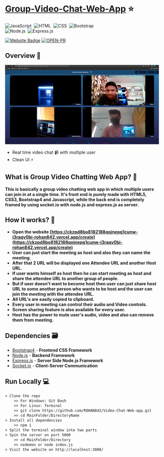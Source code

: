 # [Group-Video-Chat-Web-App](https://ckzpd8bo8182188qojnepq1cunw-i3raqv0bi-rohan842.vercel.app/create) ⭐

![JavaScript](https://img.shields.io/badge/JavaScript-F7DF1E?style=for-the-badge&logo=&logoColor)&nbsp;
![HTML](https://img.shields.io/badge/HTML5-E34F26?style=for-the-badge&logo=&logoColor=white)&nbsp;
![CSS](https://img.shields.io/badge/CSS-239120?&style=for-the-badge&logo=&logoColor=white)&nbsp;
![Bootstrap](https://img.shields.io/badge/Bootstrap-563D7C?style=for-the-badge&logo=&logoColor=white)&nbsp;<br/>
![Node.js](https://img.shields.io/badge/Node.js-43853D?style=for-the-badge&logo=node.js&logoColor=white)&nbsp;
![Express.js](https://img.shields.io/badge/Express.js-404D59?style=for-the-badge)&nbsp;


[![Website Badge](https://img.shields.io/badge/Visit-Now-green?style=for-the-badge&logo=vercel)](https://ckzpd8bo8182188qojnepq1cunw-i3raqv0bi-rohan842.vercel.app/create)
[![OPEN-PR](https://img.shields.io/badge/Open%20For-PR-orange?style=for-the-badge&logo=github)](https://github.com/ROHAN842/Group-Video-Chat-Web-App)

## Overview 👀
<img src="images/videochat2.jpg">

- Real time video chat 📹 with multiple user 
- Clean UI ⚡

## What is Group Video Chatting Web App? 🤔

#### This is basically a group video chatting web app in which multiple users can join in at a single time. It's front end is purely made with HTML5, CSS3, Bootstrap4 and Javascript, while the back end is completely framed by using socket.io with node.js and express.js as server. 


## How it works? 🤔
- **Open the website [https://ckzpd8bo8182188qojnepq1cunw-i3raqv0bi-rohan842.vercel.app/create](https://ckzpd8bo8182188qojnepq1cunw-i3raqv0bi-rohan842.vercel.app/create)**
- **User can just start the meeting as host and also they can name the meeting.**
- **After that 2 URL will be displayed one Attendee URL and another Host URL.**
- **If user wants himself as host then he can start meeting as host and share the attendee URL to another group of people.**
- **But if user doesn't want to become host then user can just share host URL to some another person who wants to be host and the user can join the meeting with the attendee URL.**
- **All URL's are easily copied to clipboard.**
- **Every user in meeting can control their audio and Video controls.**
- **Screen sharing feature is also available for every user.**
- **Host has the power to mute user's audio, video and also can remove them from meeting.**





## Dependencies 🗃

- [Bootstrap4](https://getbootstrap.com/docs/4.0/getting-started/introduction/) - **Frontend CSS Framework**
- [Node.js](https://nodejs.org/en/) - **Backend Framework**
- [Express.js](https://expressjs.com/) - **Server Side Node.js Framework**
- [Socket.io](https://socket.io/) - **Client-Server Communication**

## Run Locally 💻

```
> Clone the repo
    >> For Windows: Git Bash
    >> For Linux: Terminal
    >> git clone https://github.com/ROHAN842/Video-Chat-Web-app.git
    >> cd MainFolder/DirectoryName
> Install all dependencies
    >> npm i
> Split the terminal window into two parts 
> Spin the server on port 5000
    >> cd MainFolder/Directory
    >> nodemon or node index.js
> Visit the website on http://localhost:3000/
    
```
